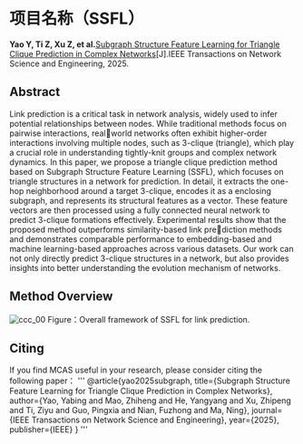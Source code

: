 # 项目名称（SSFL）
**Yao Y, Ti Z, Xu Z, et al.**[Subgraph Structure Feature Learning for Triangle Clique Prediction in Complex Networks](10.1109/TNSE.2025.3566227)[J].IEEE Transactions on Network Science and Engineering, 2025.
## Abstract
Link prediction is a critical task in network analysis, widely used to infer potential relationships between nodes.
While traditional methods focus on pairwise interactions, realworld networks often exhibit higher-order interactions involving multiple nodes, such as 3-clique (triangle), which play a crucial role in understanding tightly-knit groups and complex network dynamics. In this paper, we propose a triangle clique prediction method based on Subgraph Structure Feature Learning (SSFL), which focuses on triangle structures in a network for prediction. In detail, it extracts the one-hop neighborhood around a target 3-clique, encodes it as a enclosing subgraph, and represents its structural features as a vector. These feature vectors are then processed using a fully connected neural network to predict 3-clique formations effectively. Experimental results show that the proposed method outperforms similarity-based link prediction methods and demonstrates comparable performance to embedding-based and machine learning-based approaches across various datasets. Our work can not only directly predict 3-clique structures in a network, but also provides insights into better understanding the evolution mechanism of networks.
## Method Overview
![ccc_00](https://github.com/user-attachments/assets/c3d7bd7f-0d81-4f6a-aba7-ae4c9492ac67)
Figure：Overall framework of SSFL for link prediction.
## Citing
If you find MCAS useful in your research, please consider citing the following paper：
'''
@article{yao2025subgraph,
  title={Subgraph Structure Feature Learning for Triangle Clique Prediction in Complex Networks},
  author={Yao, Yabing and Mao, Zhiheng and He, Yangyang and Xu, Zhipeng and Ti, Ziyu and Guo, Pingxia and Nian, Fuzhong and Ma, Ning},
  journal={IEEE Transactions on Network Science and Engineering},
  year={2025},
  publisher={IEEE}
}
'''
